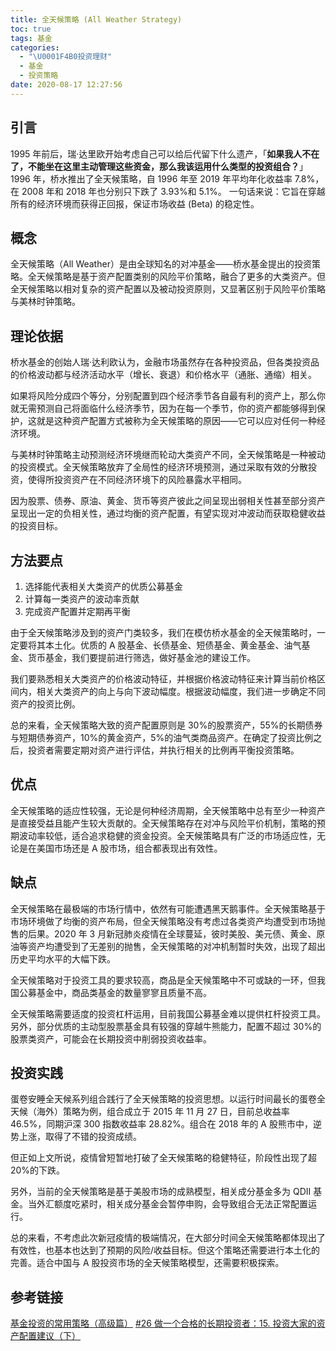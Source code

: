 ```yaml
---
title: 全天候策略 (All Weather Strategy)
toc: true
tags: 基金
categories:
  - "\U0001F4B0投资理财"
  - 基金
  - 投资策略
date: 2020-08-17 12:27:56
---
```

## 引言
1995 年前后，瑞·达里欧开始考虑自己可以给后代留下什么遗产，「**如果我人不在了，不能坐在这里主动管理这些资金，那么我该运用什么类型的投资组合？**」1996 年，桥水推出了全天候策略，自 1996 年至 2019 年平均年化收益率 7.8%，在 2008 年和 2018 年也分别只下跌了 3.93%和 5.1%。
一句话来说：它旨在穿越所有的经济环境而获得正回报，保证市场收益 (Beta) 的稳定性。
## 概念

全天候策略（All Weather）是由全球知名的对冲基金——桥水基金提出的投资策略。全天候策略是基于资产配置类别的风险平价策略，融合了更多的大类资产。但全天候策略以相对复杂的资产配置以及被动投资原则，又显著区别于风险平价策略与美林时钟策略。

## 理论依据 

桥水基金的创始人瑞·达利欧认为，金融市场虽然存在各种投资品，但各类投资品的价格波动都与经济活动水平（增长、衰退）和价格水平（通胀、通缩）相关。

如果将风险分成四个等分，分别配置到四个经济季节各自最有利的资产上，那么你就无需预测自己将面临什么经济季节，因为在每一个季节，你的资产都能够得到保护，这就是这种资产配置方式被称为全天候策略的原因——它可以应对任何一种经济环境。

与美林时钟策略主动预测经济环境继而轮动大类资产不同，全天候策略是一种被动的投资模式。全天候策略放弃了全局性的经济环境预测，通过采取有效的分散投资，使得所投资资产在不同经济环境下的风险暴露水平相同。

因为股票、债券、原油、黄金、货币等资产彼此之间呈现出弱相关性甚至部分资产呈现出一定的负相关性，通过均衡的资产配置，有望实现对冲波动而获取稳健收益的投资目标。

## 方法要点

1. 选择能代表相关大类资产的优质公募基金
2. 计算每一类资产的波动率贡献
3. 完成资产配置并定期再平衡

由于全天候策略涉及到的资产门类较多，我们在模仿桥水基金的全天候策略时，一定要将其本土化。优质的 A 股基金、长债基金、短债基金、黄金基金、油气基金、货币基金，我们要提前进行筛选，做好基金池的建设工作。

我们要熟悉相关大类资产的价格波动特征，并根据价格波动特征来计算当前价格区间内，相关大类资产的向上与向下波动幅度。根据波动幅度，我们进一步确定不同资产的投资比例。

总的来看，全天候策略大致的资产配置原则是 30%的股票资产，55%的长期债券与短期债券资产，10%的黄金资产，5%的油气类商品资产。在确定了投资比例之后，投资者需要定期对资产进行评估，并执行相关的比例再平衡投资策略。

## 优点 

全天候策略的适应性较强，无论是何种经济周期，全天候策略中总有至少一种资产是直接受益且能产生较大贡献的。全天候策略存在对冲与风险平价机制，策略的预期波动率较低，适合追求稳健的资金投资。全天候策略具有广泛的市场适应性，无论是在美国市场还是 A 股市场，组合都表现出有效性。

## 缺点 

全天候策略在最极端的市场行情中，依然有可能遭遇黑天鹅事件。全天候策略基于市场环境做了均衡的资产布局，但全天候策略没有考虑过各类资产均遭受到市场抛售的后果。2020 年 3 月新冠肺炎疫情在全球蔓延，彼时美股、美元债、黄金、原油等资产均遭受到了无差别的抛售，全天候策略的对冲机制暂时失效，出现了超出历史平均水平的大幅下跌。

全天候策略对于投资工具的要求较高，商品是全天候策略中不可或缺的一环，但我国公募基金中，商品类基金的数量寥寥且质量不高。

全天候策略需要适度的投资杠杆运用，目前我国公募基金难以提供杠杆投资工具。另外，部分优质的主动型股票基金具有较强的穿越牛熊能力，配置不超过 30%的股票类资产，可能会在长期投资中削弱投资收益率。

## 投资实践

蛋卷安睡全天候系列组合践行了全天候策略的投资思想。以运行时间最长的蛋卷全天候（海外）策略为例，组合成立于 2015 年 11 月 27 日，目前总收益率 46.5%，同期沪深 300 指数收益率 28.82%。组合在 2018 年的 A 股熊市中，逆势上涨，取得了不错的投资成绩。

但正如上文所说，疫情曾短暂地打破了全天候策略的稳健特征，阶段性出现了超 20%的下跌。

另外，当前的全天候策略是基于美股市场的成熟模型，相关成分基金多为 QDII 基金。当外汇额度吃紧时，相关成分基金会暂停申购，会导致组合无法正常配置运行。

总的来看，不考虑此次新冠疫情的极端情况，在大部分时间全天候策略都体现出了有效性，也基本也达到了预期的风险/收益目标。但这个策略还需要进行本土化的完善。适合中国与 A 股投资市场的全天候策略模型，还需要积极探索。

## 参考链接
[基金投资的常用策略（高级篇）](https://mp.weixin.qq.com/s/Vhfy6SalnA9pZepbPDz19Q)
[#26 做一个合格的长期投资者：15. 投资大家的资产配置建议（下）](https://mp.weixin.qq.com/s?__biz=MzAxODc5NTg4MQ==&mid=2649865927&idx=1&sn=46f08a89caa9d903d3567b0cf70ee440&chksm=83d5c2c1b4a24bd7f6f77cea60e5fc612001018103d78a9a41a74ad3349607df694feac4be84&scene=178&cur_album_id=1344289702505185281#rd)